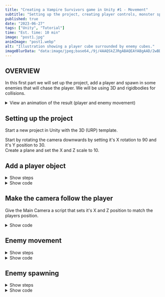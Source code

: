 ```yaml
---
title: "Creating a Vampire Survivors game in Unity #1 - Movement"
subtitle: "Setting up the project, creating player controls, monster spawning and follow behaviour"
published: true
date: "2023-06-27"
tags: ["Unity", "Tutorial"]
time: "Est. time: 10 min"
image: "post1.jpg"
animImage: "post1.webp"
alt: "Illustration showing a player cube surrounded by enemy cubes."
imageBlurData: "data:image/jpeg;base64,/9j/4AAQSkZJRgABAQEAYABgAAD/2wBDAAoHBwkHBgoJCAkLCwoMDxkQDw4ODx4WFxIZJCAmJSMgIyIoLTkwKCo2KyIjMkQyNjs9QEBAJjBGS0U+Sjk/QD3/2wBDAQsLCw8NDx0QEB09KSMpPT09PT09PT09PT09PT09PT09PT09PT09PT09PT09PT09PT09PT09PT09PT09PT09PT3/wAARCAAKAAoDASIAAhEBAxEB/8QAFwAAAwEAAAAAAAAAAAAAAAAAAwQFBv/EACMQAAEDAwQCAwAAAAAAAAAAAAECAxEAEiEEBSIxBqEUUWH/xAAUAQEAAAAAAAAAAAAAAAAAAAAE/8QAGhEAAgIDAAAAAAAAAAAAAAAAAQIAEgMEEf/aAAwDAQACEQMRAD8AiM+OaZ3Zhqfmtpfi6xSgIM8RBzkzGPdZ86hLZKC4QU4i7r1RVLUdtacKjfD3Kc4BjP5SikJuPEd/VMdQYfTyOlrHs//Z"
---
```


## OVERVIEW

In this first part we will set up the project, add a player and spawn in some enemies that will chase the player.
We will be using 3D and rigidbodies for collisions.

<details>
  <summary>View an animation of the result (player and enemy movement)</summary>
![alt text](/images/post1.webp "Enemies following the player")
</details>

## Setting up the project

Start a new project in Unity with the 3D (URP) template.

Start by rotating the camera downwards by setting it's X rotation to 90 and it's Y position to 30.  
Create a plane and set the X and Z scale to 10.

## Add a player object

<details>
  <summary>Show steps</summary>

1. Add a cube to the scene from GameObject > 3D Object.
2. Give it a name.
3. Give it a tag of "Player".
4. Give it a material.
5. Add a rigidbody.
   1. Disable gravity on it.
   2. Freeze its Y position.
   3. Freeze its X and Z rotation.
6. Add a script to it to handle the player movement.

</details>

<details>
  <summary>Show code</summary>

```C#
using System.Collections;
using System.Collections.Generic;
using UnityEngine;

public class PlayerMovement : MonoBehaviour
{
    [SerializeField]private float moveSpeed = 5f;

    void Update()
    {
        float horizontalInput = Input.GetAxis("Horizontal");
        float verticalInput = Input.GetAxis("Vertical");

        Vector3 moveDirection = new Vector3(horizontalInput, 0f, verticalInput).normalized;

        if (moveDirection.magnitude > 0)
        {
            Quaternion targetRotation = Quaternion.LookRotation(moveDirection);
            transform.rotation = targetRotation;
        }

        Vector3 movement = moveDirection * moveSpeed * Time.deltaTime;
        transform.position += movement;
    }
}
```

### Code explanation:

**[SerializeField] private float moveSpeed = 5f;**  
The [SerializeField] attribute lets us have the variable be private while still letting us adjust its value in the Unity Editor.

</details>

## Make the camera follow the player

Give the Main Camera a script that sets it's X and Z position to match the players position.

<details>
  <summary>Show code</summary>
  
```C#
using System.Collections;
using System.Collections.Generic;
using UnityEngine;

public class CameraMovement : MonoBehaviour
{
private Transform playerTransform;
private Vector3 playerPosition;

    void Start()
    {
        GameObject playerObject = GameObject.FindGameObjectWithTag("Player");
        if (playerObject != null)
        {
            playerTransform = playerObject.transform;
        }
    }

    void Update()
    {
        playerPosition = playerTransform.position;
        transform.position = new Vector3(playerPosition.x, 30f, playerPosition.z);
    }

}

````

</details>

## Enemy movement

<details>
  <summary>Show steps</summary>

1. Add a cube to the scene from GameObject > 3D Object.
2. Give it a name.
3. Give it a tag of "Monster".
4. Give it a material.
5. Add a rigidbody.
   1. Disable gravity on it.
   2. Freeze its Y position.
   3. Freeze its X and Z rotation.
6. Add a script to it to handle the enemy movement.
7. Add a folder called Prefabs to the assets
8. Drag the newly created object to it.

</details>

<details>
  <summary>Show code</summary>

```C#
using UnityEngine;

public class EnemyMovement : MonoBehaviour
{
    public float moveSpeed = 10f;
    public float rotationSpeed = 10f;
    private Transform playerTransform;
    private Rigidbody rb;
    private Vector3 direction;
    private Quaternion targetRotation;

    private void Start()
    {
        rb = GetComponent<Rigidbody>();
        GameObject playerObject = GameObject.FindGameObjectWithTag("Player");
        if (playerObject != null)
        {
            playerTransform = playerObject.transform;
        }
        else
        {
            Debug.LogError("Player object not found in the scene!");
        }
    }

    private void FixedUpdate()
    {
        if (playerTransform != null)
        {
            MoveTowardsPlayer();
        }
    }

    private void MoveTowardsPlayer()
    {
        direction = (playerTransform.position - transform.position).normalized;
        rb.velocity = direction * moveSpeed;
        targetRotation = Quaternion.LookRotation(direction);
        rb.MoveRotation(Quaternion.RotateTowards(rb.rotation, targetRotation, rotationSpeed));
    }
}
````

</details>

## Enemy spawning

<details>
  <summary>Show steps</summary>

1. Add an empty GameObject to the scene from GameObject > Empty.
2. Name it GameManager.
3. Add a script to it to spawn enemies in a circle around the player.
4. Add the enemy prefab to the Monster Prefab.

</details>

<details>
  <summary>Show code</summary>

```C#
using UnityEngine;

public class EnemySpawner : MonoBehaviour
{
    public GameObject monsterPrefab;
    public float spawnDistance = 35f;
    private Transform playerTransform;

    private void Start()
    {
        GameObject playerObject = GameObject.FindGameObjectWithTag("Player");
        if (playerObject != null)
        {
            playerTransform = playerObject.transform;
            for (int i = 0; i < 10; i++)
            {
                SpawnMonster();
            }
        }
        else
        {
            Debug.LogError("Player object not found in the scene!");
        }
    }

    private void SpawnMonster()
    {
        if (playerTransform == null)
        {
            Debug.LogError("Player transform reference is null!");
            return;
        }

        Vector3 playerPosition = playerTransform.position;
        Vector2 randomPosition = Random.insideUnitCircle.normalized;
        Vector3 spawnPosition = playerPosition + new Vector3(randomPosition.x, 0f, randomPosition.y) * spawnDistance;

        Vector3 direction = (playerPosition - spawnPosition).normalized;
        Quaternion targetRotation = Quaternion.LookRotation(direction);
        Instantiate(monsterPrefab, spawnPosition, targetRotation);
    }
}
```

</details>
